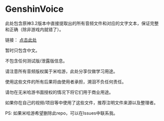 # GenshinVoice

此处包含原神3.2版本中直接提取出的所有音频文件和对应的文字文本，保证完整和正确（除非游戏内就错了）。

链接： [点击此处](https://kokona-my.sharepoint.com/:f:/g/personal/suhui_kokona_tech/Erk1kf9NgF5CqBVnINIrWKUBg_T-7FrM98Z-hX227jiTOA?e=3qAefT)

暂时只包含中文。

不包含任何测试版/泄露版信息。

请注意所有音频版权属于米哈游，此处分享仅做学习用途。

使用这些文件的所有后果将由使用者承担，溯洄不负任何责任。

请勿在无米哈游书面授权的情况下将它们用于商业用途。

如果你在自己的视频/项目等中使用了这些文件，推荐注明文件来源以及整理者。

PS: 如果米哈游希望删除此repo，可以在Issues中联系我。

